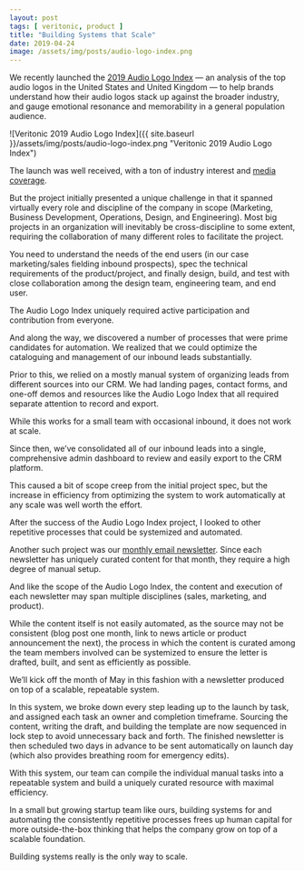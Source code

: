 ```yaml
---
layout: post
tags: [ veritonic, product ]
title: "Building Systems that Scale"
date: 2019-04-24
image: /assets/img/posts/audio-logo-index.png
---
```


We recently launched the [2019 Audio Logo Index](https://veritonic.com/audio-logo-index) — an analysis of the top audio logos in the United States and United Kingdom — to help brands understand how their audio logos stack up against the broader industry, and gauge emotional resonance and memorability in a general population audience.

![Veritonic 2019 Audio Logo Index]({{ site.baseurl }}/assets/img/posts/audio-logo-index.png "Veritonic 2019 Audio Logo Index")

The launch was well received, with a ton of industry interest and [media coverage](https://www.thedrum.com/news/2019/04/09/libertys-jingle-climbs-the-audio-logo-index-it-doesn-t-hurt-mention-the-brand-four).

But the project initially presented a unique challenge in that it spanned virtually every role and discipline of the company in scope (Marketing, Business Development, Operations, Design, and Engineering).
Most big projects in an organization will inevitably be cross-discipline to some extent, requiring the collaboration of many different roles to facilitate the project.

You need to understand the needs of the end users (in our case marketing/sales fielding inbound prospects), spec the technical requirements of the product/project, and finally design, build, and test with close collaboration among the design team, engineering team, and end user.

The Audio Logo Index uniquely required active participation and contribution from everyone.

And along the way, we discovered a number of processes that were prime candidates for automation. We realized that we could optimize the cataloguing and management of our inbound leads substantially.

Prior to this, we relied on a mostly manual system of organizing leads from different sources into our CRM. We had landing pages, contact forms, and one-off demos and resources like the Audio Logo Index that all required separate attention to record and export.

While this works for a small team with occasional inbound, it does not work at scale.

Since then, we’ve consolidated all of our inbound leads into a single, comprehensive admin dashboard to review and easily export to the CRM platform.

This caused a bit of scope creep from the initial project spec, but the increase in efficiency from optimizing the system to work automatically at any scale was well worth the effort.

After the success of the Audio Logo Index project, I looked to other repetitive processes that could be systemized and automated.

Another such project was our [monthly email newsletter](https://veritonic.com/subscribe). Since each newsletter has uniquely curated content for that month, they require a high degree of manual setup.

And like the scope of the Audio Logo Index, the content and execution of each newsletter may span multiple disciplines (sales, marketing, and product).

While the content itself is not easily automated, as the source may not be consistent (blog post one month, link to news article or product announcement the next), the process in which the content is curated among the team members involved can be systemized to ensure the letter is drafted, built, and sent as efficiently as possible.

We’ll kick off the month of May in this fashion with a newsletter produced on top of a scalable, repeatable system.

In this system, we broke down every step leading up to the launch by task, and assigned each task an owner and completion timeframe. Sourcing the content, writing the draft, and building the template are now sequenced in lock step to avoid unnecessary back and forth. The finished newsletter is then scheduled two days in advance to be sent automatically on launch day (which also provides breathing room for emergency edits).

With this system, our team can compile the individual manual tasks into a repeatable system and build a uniquely curated resource with maximal efficiency.

In a small but growing startup team like ours, building systems for and automating the consistently repetitive processes frees up human capital for more outside-the-box thinking that helps the company grow on top of a scalable foundation.

Building systems really is the only way to scale.
